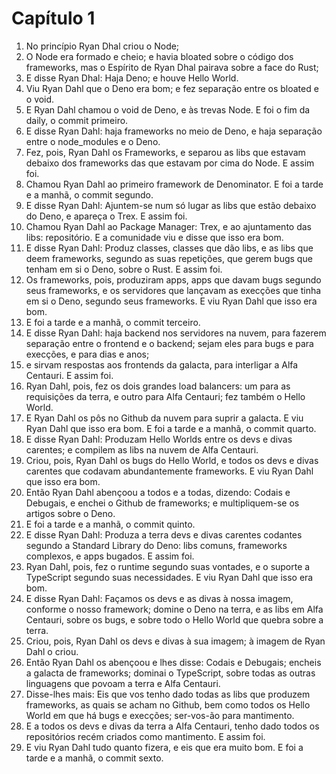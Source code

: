 # Capítulo 1

1. No princípio Ryan Dhal criou o Node;
2. O Node era formado e cheio; e havia bloated sobre o código dos frameworks, mas o Espírito de Ryan Dhal pairava sobre a face do Rust;
3. E disse Ryan Dhal: Haja Deno; e houve Hello World.
4. Viu Ryan Dahl que o Deno era bom; e fez separação entre os bloated e o void.
5. E Ryan Dahl chamou o void de Deno, e às trevas Node. E foi o fim da daily, o commit primeiro.
6. E disse Ryan Dahl: haja frameworks no meio de Deno, e haja separação entre o node_modules e o Deno.
7. Fez, pois, Ryan Dahl os Frameworks, e separou as libs que estavam debaixo dos frameworks das que estavam por cima do Node. E assim foi.
8. Chamou Ryan Dahl ao primeiro framework de Denominator. E foi a tarde e a manhã, o commit segundo.
9. E disse Ryan Dahl: Ajuntem-se num só lugar as libs que estão debaixo do Deno, e apareça o Trex. E assim foi.
10. Chamou Ryan Dahl ao Package Manager: Trex, e ao ajuntamento das libs: repositório. E a comunidade viu e disse que isso era bom.
11. E disse Ryan Dahl: Produz classes, classes que dão libs, e as libs que deem frameworks, segundo as suas repetições, que gerem bugs que tenham em si o Deno, sobre o Rust. E assim foi.
12. Os frameworks, pois, produziram apps, apps que davam bugs segundo seus frameworks, e os servidores que lançavam as execções que tinha em si o Deno, segundo seus frameworks. E viu Ryan Dahl que isso era bom.
13. E foi a tarde e a manhã, o commit terceiro.
14. E disse Ryan Dahl: haja backend nos servidores na nuvem, para fazerem separação entre o frontend e o backend; sejam eles para bugs e para execções, e para dias e anos;
15. e sirvam respostas aos frontends da galacta, para interligar a Alfa Centauri. E assim foi.
16. Ryan Dahl, pois, fez os dois grandes load balancers: um para as requisições da terra, e outro para Alfa Centauri; fez também o Hello World.
17. E Ryan Dahl os pôs no Github da nuvem para suprir a galacta. E viu Ryan Dahl que isso era bom. E foi a tarde e a manhã, o commit quarto.
18. E disse Ryan Dahl: Produzam Hello Worlds entre os devs e divas carentes; e compilem as libs na nuvem de Alfa Centauri.
19. Criou, pois, Ryan Dahl os bugs do Hello World, e todos os devs e divas carentes que codavam abundantemente frameworks. E viu Ryan Dahl que isso era bom.
20. Então Ryan Dahl abençoou a todos e a todas, dizendo: Codais e Debugais, e enchei o Github de frameworks; e multipliquem-se os artigos sobre o Deno.
21. E foi a tarde e a manhã, o commit quinto.
22. E disse Ryan Dahl: Produza a terra devs e divas carentes codantes segundo a Standard Library do Deno: libs comuns, frameworks complexos, e apps bugados. E assim foi.
23. Ryan Dahl, pois, fez o runtime segundo suas vontades, e o suporte a TypeScript segundo suas necessidades. E viu Ryan Dahl que isso era bom.
24. E disse Ryan Dahl: Façamos os devs e as divas à nossa imagem, conforme o nosso framework; domine o Deno na terra, e as libs em Alfa Centauri, sobre os bugs, e sobre todo o Hello World que quebra sobre a terra.
25. Criou, pois, Ryan Dahl os devs e divas à sua imagem; à imagem de Ryan Dahl o criou.
26. Então Ryan Dahl os abençoou e lhes disse: Codais e Debugais; encheis a galacta de frameworks; dominai o TypeScript, sobre todas as outras linguagens que povoam a terra e Alfa Centauri.
27. Disse-lhes mais: Eis que vos tenho dado todas as libs que produzem frameworks, as quais se acham no Github, bem como todos os Hello World em que há bugs e execções; ser-vos-ão para mantimento.
28. E a todos os devs e divas da terra a Alfa Centauri, tenho dado todos os repositórios recém criados como mantimento. E assim foi.
29. E viu Ryan Dahl tudo quanto fizera, e eis que era muito bom. E foi a tarde e a manhã, o commit sexto.
